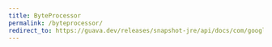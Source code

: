 ```yaml
---
title: ByteProcessor
permalink: /byteprocessor/
redirect_to: https://guava.dev/releases/snapshot-jre/api/docs/com/google/common/io/ByteProcessor.html
---
```

